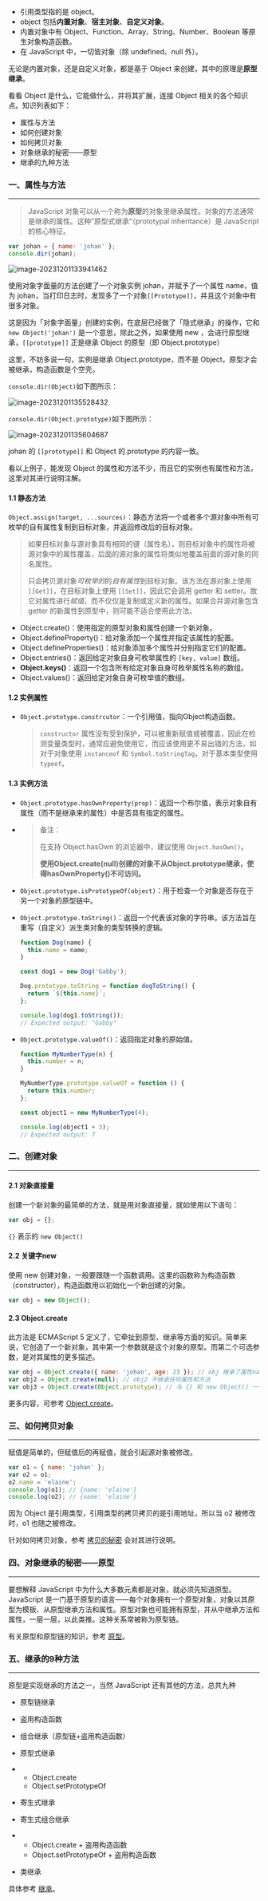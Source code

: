 - 引用类型指的是 object。
- object 包括**内置对象**、**宿主对象**、**自定义对象**。
- 内置对象中有 Object、Function、Array、String、Number、Boolean 等原生对象构造函数。
- 在 JavaScript 中，一切皆对象（除 undefined、null 外）。

无论是内置对象，还是自定义对象，都是基于 Object 来创建，其中的原理是**原型继承**。

看看 Object 是什么，它能做什么，并将其扩展，连接 Object 相关的各个知识点。知识列表如下：

- 属性与方法
- 如何创建对象
- 如何拷贝对象
- 对象继承的秘密——原型
- 继承的九种方法



### 一、属性与方法

---

>JavaScript 对象可以从一个称为**原型**的对象里继承属性。对象的方法通常是继承的属性。这种”原型式继承“（prototypal inheritance）是 JavaScript 的核心特征。

```js
var johan = { name: 'johan' };
console.dir(johan);
```

![image-20231201133941462](img/image-20231201133941462.png)

使用对象字面量的方法创建了一个对象实例 johan，并赋予了一个属性 name，值为 johan，当打印日志时，发现多了一个对象`[[Prototype]]`，并且这个对象中有很多对象。

这是因为「对象字面量」创建的实例，在底层已经做了「隐式继承」的操作，它和 `new Object('johan')` 是一个意思，除此之外，如果使用 new ，会进行原型继承，`[[prototype]]` 正是继承 Object 的原型（即 Object.prototype）

这里，不妨多说一句，实例是继承 Object.prototype，而不是 Object，原型才会被继承，构造函数是个空壳。

`console.dir(Object)`如下图所示：

![image-20231201135528432](img/image-20231201135528432.png)

`console.dir(Object.prototype)`如下图所示：

![image-20231201135604687](img/image-20231201135604687.png)

johan 的 `[[prototype]]` 和 Object 的 prototype 的内容一致。

看以上例子，能发现 Object 的属性和方法不少，而且它的实例也有属性和方法，这里对其进行说明注解。

#### 1.1 静态方法

`Object.assign(target, ...sources)`：静态方法将一个或者多个源对象中所有可枚举的自有属性复制到目标对象，并返回修改后的目标对象。

>如果目标对象与源对象具有相同的键（属性名），则目标对象中的属性将被源对象中的属性覆盖，后面的源对象的属性将类似地覆盖前面的源对象的同名属性。
>
>只会拷贝源对象*可枚举的*的*自有属性*到目标对象。该方法在源对象上使用 `[[Get]]`，在目标对象上使用 `[[Set]]`，因此它会调用 getter 和 setter。故它对属性进行*赋值*，而不仅仅是复制或定义新的属性。如果合并源对象包含 getter 的新属性到原型中，则可能不适合使用此方法。

- Object.create()：使用指定的原型对象和属性创建一个新对象。
- Object.defineProperty()：给对象添加一个属性并指定该属性的配置。
- Object.defineProperties()：给对象添加多个属性并分别指定它们的配置。
- Object.entries()：返回给定对象自身可枚举属性的 `[key, value]` 数组。
- **Object.keys()**：返回一个包含所有给定对象自身可枚举属性名称的数组。
- Object.values()：返回给定对象自身可枚举值的数组。

#### 1.2 实例属性

- `Object.prototype.constrcutor`：一个引用值，指向Object构造函数。

  >`constructor` 属性没有受到保护，可以被重新赋值或被覆盖，因此在检测变量类型时，通常应避免使用它，而应该使用更不易出错的方法，如对于对象使用 `instanceof` 和 `Symbol.toStringTag`，对于基本类型使用 `typeof`。

#### 1.3 实例方法

- `Object.prototype.hasOwnProperty(prop)`：返回一个布尔值，表示对象自有属性（而不是继承来的属性）中是否具有指定的属性。

- >备注：
  >
  > 在支持 Object.hasOwn 的浏览器中，建议使用 `Object.hasOwn()`。
  >
  >**使用Object.create(null)创建的对象不从Object.prototype继承，使得hasOwnProperty()不可访问。**

- `Object.prototype.isPrototypeOf(object)`：用于检查一个对象是否存在于另一个对象的原型链中。

- `Object.prototype.toString()`：返回一个代表该对象的字符串。该方法旨在重写（自定义）派生类对象的类型转换的逻辑。

  ```js
  function Dog(name) {
    this.name = name;
  }
  
  const dog1 = new Dog('Gabby');
  
  Dog.prototype.toString = function dogToString() {
    return `${this.name}`;
  };
  
  console.log(dog1.toString());
  // Expected output: "Gabby"
  ```

- `Object.prototype.valueOf()`：返回指定对象的原始值。

  ```js
  function MyNumberType(n) {
    this.number = n;
  }
  
  MyNumberType.prototype.valueOf = function () {
    return this.number;
  };
  
  const object1 = new MyNumberType(4);
  
  console.log(object1 + 3);
  // Expected output: 7
  ```

  

### 二、创建对象

---

#### 2.1 对象直接量

创建一个新对象的最简单的方法，就是用对象直接量，就如使用以下语句：

```js
var obj = {};
```

`{}` 表示的 `new Object()`

#### 2.2 关键字new

使用 new 创建对象，一般要跟随一个函数调用。这里的函数称为构造函数（constructor），构造函数用以初始化一个新创建的对象。

```js
var obj = new Object();
```

#### 2.3 Object.create

此方法是 ECMAScript 5 定义了，它牵扯到原型、继承等方面的知识。简单来说，它创造了一个新对象，其中第一个参数就是这个对象的原型。而第二个可选参数，是对其属性的更多描述。

```js
var obj = Object.create({ name: 'johan', age: 23 }); // obj 继承了属性name 和 age
var obj2 = Object.create(null); // obj2 不继承任何属性和方法
var obj3 = Object.create(Object.prototype); // 与 {} 和 new Object() 一个意思
```

更多内容，可参考 [Object.create](https://zhuanlan.zhihu.com/p/559527875)。



### 三、如何拷贝对象

---

赋值是简单的，但赋值后的再赋值，就会引起源对象被修改。

```js
var o1 = { name: 'johan' };
var o2 = o1;
o2.name = 'elaine';
console.log(o1); // {name: 'elaine'}
console.log(o2); // {name: 'elaine'}
```

因为 Object 是引用类型，引用类型的拷贝拷贝的是引用地址，所以当 o2 被修改时，o1 也随之被修改。

针对如何拷贝对象，参考 [拷贝的秘密](https://zhuanlan.zhihu.com/p/560276058) 会对其进行说明。



### 四、对象继承的秘密——原型

---

要想解释 JavaScript 中为什么大多数元素都是对象，就必须先知道原型。JavaScript 是一门基于原型的语言——每个对象拥有一个原型对象，对象以其原型为模板、从原型继承方法和属性。原型对象也可能拥有原型，并从中继承方法和属性，一层一层，以此类推。这种关系常被称为原型链。

有关原型和原型链的知识，参考 [原型](https://zhuanlan.zhihu.com/p/561882773)。



### 五、继承的9种方法

---

原型是实现继承的方法之一，当然 JavaScript 还有其他的方法，总共九种

- 原型链继承

- 盗用构造函数

- 组合继承（原型链+盗用构造函数）

- 原型式继承

- - Object.create
  - Object.setPrototypeOf

- 寄生式继承

- 寄生式组合继承

- - Object.create + 盗用构造函数
  - Object.setPrototypeOf + 盗用构造函数

- 类继承

具体参考 [继承](https://zhuanlan.zhihu.com/p/562628436)。
